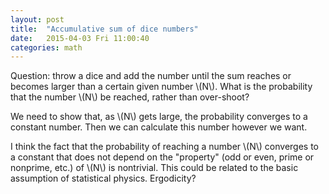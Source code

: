 ```yaml
---
layout: post
title:  "Accumulative sum of dice numbers"
date:   2015-04-03 Fri 11:00:40
categories: math
---
```


<div>
  Question: throw a dice and add the number until the sum reaches or becomes
  larger than a certain given number \(N\).  What is the probability that the
  number \(N\) be reached, rather than over-shoot?
  <p>
  We need to show that, as \(N\) gets large, the probability converges to a
  constant number.  Then we can calculate this number however we want.
  </p>
  <p>
  I think the fact that the probability of reaching a number \(N\) converges to
  a constant that does not depend on the "property" (odd or even, prime or
  nonprime, etc.) of \(N\) is nontrivial.
  This could be related to the basic assumption of statistical physics.
  Ergodicity?
  </p>
</div>
